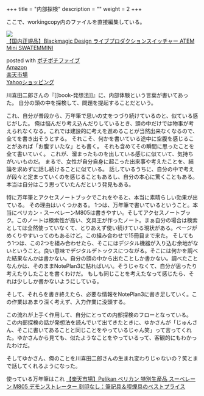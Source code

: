 +++
title = "内部探検"
description = ""
weight = 2
+++

ここで、workingcopy内のファイルを直接編集している。

<div class="cstmreba">
<div class="kaerebalink-box">
<div class="kaerebalink-image"><a href="https://www.amazon.co.jp/dp/B07XZKRDLB?tag=jun3010me-22&linkCode=ogi&th=1&psc=1" target="_blank" ><img src="https://m.media-amazon.com/images/I/41EVw6Tc1hL._SL160_.jpg" style="border: none;" /></a></div>
<div class="kaerebalink-info">
<div class="kaerebalink-name"><a href="https://www.amazon.co.jp/dp/B07XZKRDLB?tag=jun3010me-22&linkCode=ogi&th=1&psc=1" target="_blank" >【国内正規品】Blackmagic Design ライブプロダクションスイッチャー ATEM Mini SWATEMMINI</a></p>
<div class="kaerebalink-powered-date">posted with <a href="https://jun3010.me/pochipochi5.php" rel="nofollow" target="_blank">ポチポチファイブ</a></div>
</div>
<div class="kaerebalink-link1">
<div class="shoplinkamazon"><a href="https://www.amazon.co.jp/gp/search?keywords=Blackmagic Design ライブプロダクションスイッチャー ATEM Mini&tag=jun3010me-22" target="_blank" >Amazon</a></div>
<div class="shoplinkrakuten"><a href="https://hb.afl.rakuten.co.jp/hgc/10ef1d94.c90f9829.10ef1d95.53606a39/?pc=https%3A%2F%2Fsearch.rakuten.co.jp%2Fsearch%2Fmall%2FBlackmagic Design ライブプロダクションスイッチャー ATEM Mini%2F-%2Ff.1-p.1-s.1-sf.0-st.A-v.2%3Fx%3D0%26scid%3Daf_ich_link_urltxt%26m%3Dhttp%3A%2F%2Fm.rakuten.co.jp%2F" target="_blank" >楽天市場</a></div>
<div class="shoplinkyahoo"><a href="https://ck.jp.ap.valuecommerce.com/servlet/referral?sid=3040825&pid=884909937&vc_url=http%3A%2F%2Fsearch.shopping.yahoo.co.jp%2Fsearch%3Fp%3DBlackmagic Design ライブプロダクションスイッチャー ATEM Mini "vcptn=kaereba" target="_blank" >Yahooショッピング<img src="//ad.jp.ap.valuecommerce.com/servlet/gifbanner?sid=3040825&pid=884909937" height="1" width="1" border="0"></a></div>
</div>
</div>
<div class="booklink-footer"></div>
</div>
</div>

川喜田二郎さんの『[[book-発想法]]』に、内部体験という言葉が書いてあった。
自分の頭の中を探検して、問題を提起することだという。

これ、自分が普段から、万年筆で思いの丈をつづり続けているのと、似ている感じがした。
俺は悩んだり考え込んだりしているとき、頭の中だけでは物事が考えられなくなる。これでは建設的に考えを進めることが当然出来なくなるので、全てを書き出そうとする。
それこそ、何かを書いている途中に空腹を感じることがあれば「お腹すいたな」とも書く。
それも含めてその瞬間に思ったことを全て書いていく。
これが、溜まったものを出している感じに似ていて、気持ちがいいものだ。
まるで、女性が自分自身に起こった出来事や考えたことを、結論を求めずに話し続けることに似ている。
話しているうちに、自分の中で考えが段々と定まっていくのを感じることもあるし、自分の本心に驚くこともある。本当は自分はこう思っていたんだという発見もある。

特に万年筆とアクセスノートブックでこれをやると、本当に素晴らしい効果が出ている。
その理由はいくつかある。
1つは、万年筆で書いているということ。本当にペリカン・スーベレーンM805は書きやすい。そしてアクセスノートブック。このノートは検索性が高い、文具王が作ったノート。まぁ自分の場合は検索としては全然使っていなくて、とりあえず使い続けている現状がある。ページがめくりやすいってのもあるけど。この組み合わせで15冊目まで来た。
そしてもう1つは、この2つを組み合わせたら、そこにはデジタル機器が入り込む余地がないということ。良い意味でデジタルデトックスにつながる。そこには何かを調べた結果なんかは書かない。自分の頭の中から出たことしか書かない。調べたことなんかは、そのままNotePlan3に貼ればいい。そうじゃなくて、自分が思ったり考えたりしたことを書くわけだ。
もしも同じことを考えたなって感じたら、それは少ししか書かないようにしている。

そして、それらを書き終えたら、必要な情報をNotePlan3に書き足していく。この作業はあまり深く考えず、入力作業に没頭する。

この流れが上手く作用して、自分にとっての内部探検のフローとなっている。
この内部探検の話が発想法を読んでいて出てきたときに、ゆかさんが「じゅんさん、そこに書いてあることと同じことをやっているじゃん笑」って言ってくれた。ゆかさんから見ても、似たようなことをやっているって、客観的にもわかったわけだ。

そしてゆかさん、俺のことを川喜田二郎さんの生まれ変わりじゃないの？笑とまで話してくれるようになった。


使っている万年筆はこれ
[【楽天市場】Pelikan ペリカン 特別生産品 スーベレーン M805 デモンストレーター 刻印なし：筆記具＆喫煙具のベストプライス](https://item.rakuten.co.jp/best-price-mito-shoji/pel-m805-demo-fp/?s-id=top_normal_bookmark)
